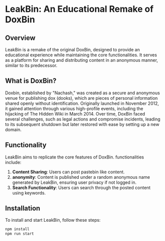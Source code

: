 # LeakBin: An Educational Remake of DoxBin

## Overview

LeakBin is a remake of the original DoxBin, designed to provide an educational experience while maintaining the core functionalities. It serves as a platform for sharing and distributing content in an anonymous manner, similar to its predecessor.

## What is DoxBin?

Doxbin, established by "Nachash," was created as a secure and anonymous venue for publishing dox (dooks), which are pieces of personal information shared openly without identification. Originally launched in November 2012, it gained attention through various high-profile events, including the hijacking of The Hidden Wiki in March 2014. Over time, DoxBin faced several challenges, such as legal actions and compromise incidents, leading to its subsequent shutdown but later restored with ease by setting up a new domain.

## Functionality

LeakBin aims to replicate the core features of DoxBin. functionalities include:

1. **Content Sharing**: Users can post pastebin like content.
2. **anonymity**: Content is published under a random anonymous name generated by LeakBin, ensuring user privacy if not logged in.
3. **Search Functionality**: Users can search through the posted content using keywords.

## Installation

To install and start LeakBin, follow these steps:

```bash
npm install
npm run start
```
